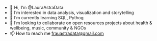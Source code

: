 - 👋 Hi, I’m @LauraAstraData
- 👀 I’m interested in data analysis, visualization and storytelling
- 🌱 I’m currently learning SQL, Pythog
- 💞️ I’m looking to collaborate on open resources projects about health & wellbeing, music, community & NGOs
- 📫 How to reach me frauastradata@gmail.com

<!---
LauraAstraData/LauraAstraData is a ✨ special ✨ repository because its `README.md` (this file) appears on your GitHub profile.
You can click the Preview link to take a look at your changes.
--->
